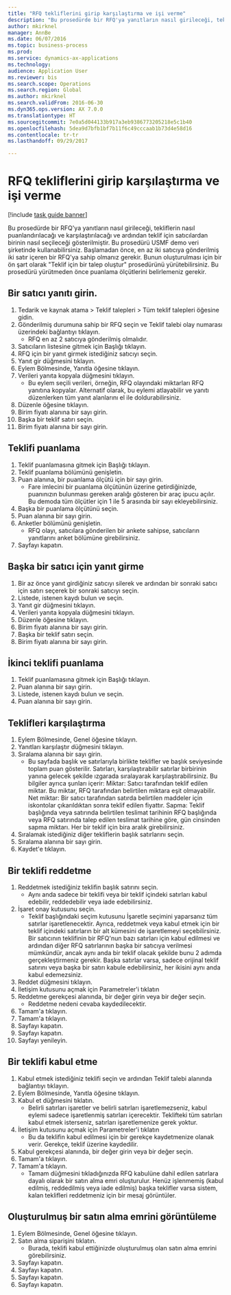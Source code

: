 ```yaml
--- 
title: "RFQ tekliflerini girip karşılaştırma ve işi verme"
description: "Bu prosedürde bir RFQ'ya yanıtların nasıl girileceği, tekliflerin nasıl puanlandırılacağı ve karşılaştırılacağı ve ardından teklif için satıcılardan birinin nasıl seçileceği gösterilmiştir."
author: mkirknel
manager: AnnBe
ms.date: 06/07/2016
ms.topic: business-process
ms.prod: 
ms.service: dynamics-ax-applications
ms.technology: 
audience: Application User
ms.reviewer: bis
ms.search.scope: Operations
ms.search.region: Global
ms.author: mkirknel
ms.search.validFrom: 2016-06-30
ms.dyn365.ops.version: AX 7.0.0
ms.translationtype: HT
ms.sourcegitcommit: 7e0a5d044133b917a3eb9386773205218e5c1b40
ms.openlocfilehash: 5dea9d7bfb1bf7b11f6c49cccaab1b73d4e58d16
ms.contentlocale: tr-tr
ms.lasthandoff: 09/29/2017

---
```

# <a name="enter-and-compare-rfq-bids-and-award-contracts"></a>RFQ tekliflerini girip karşılaştırma ve işi verme

[!include [task guide banner](../../includes/task-guide-banner.md)]

Bu prosedürde bir RFQ'ya yanıtların nasıl girileceği, tekliflerin nasıl puanlandırılacağı ve karşılaştırılacağı ve ardından teklif için satıcılardan birinin nasıl seçileceği gösterilmiştir. Bu prosedürü USMF demo veri şirketinde kullanabilirsiniz. Başlamadan önce, en az iki satıcıya gönderilmiş iki satır içeren bir RFQ'ya sahip olmanız gerekir. Bunun oluşturulması için bir ön şart olarak "Teklif için bir talep oluştur" prosedürünü yürütebilirsiniz. Bu prosedürü yürütmeden önce puanlama ölçütlerini belirlemeniz gerekir.


## <a name="enter-a-reply-from-a-vendor"></a>Bir satıcı yanıtı girin.
1. Tedarik ve kaynak atama > Teklif talepleri > Tüm teklif talepleri öğesine gidin.
2. Gönderilmiş durumuna sahip bir RFQ seçin ve Teklif talebi olay numarası üzerindeki bağlantıyı tıklayın.
    * RFQ en az 2 satıcıya gönderilmiş olmalıdır.  
3. Satıcıların listesine gitmek için Başlığı tıklayın.
4. RFQ için bir yanıt girmek istediğiniz satıcıyı seçin.
5. Yanıt gir düğmesini tıklayın.
6. Eylem Bölmesinde, Yanıtla öğesine tıklayın.
7. Verileri yanıta kopyala düğmesini tıklayın.
    * Bu eylem seçili verileri, örneğin, RFQ olayındaki miktarları RFQ yanıtına kopyalar. Alternatif olarak, bu eylemi atlayabilir ve yanıtı düzenlerken tüm yanıt alanlarını el ile doldurabilirsiniz.  
8. Düzenle öğesine tıklayın.
9. Birim fiyatı alanına bir sayı girin.
10. Başka bir teklif satırı seçin.
11. Birim fiyatı alanına bir sayı girin.

## <a name="score-the-bid"></a>Teklifi puanlama
1. Teklif puanlamasına gitmek için Başlığı tıklayın.
2. Teklif puanlama bölümünü genişletin.
3. Puan alanına, bir puanlama ölçütü için bir sayı girin.
    * Fare imlecini bir puanlama ölçütünün üzerine getirdiğinizde, puanınızın bulunması gereken aralığı gösteren bir araç ipucu açılır. Bu demoda tüm ölçütler için 1 ile 5 arasında bir sayı ekleyebilirsiniz.  
4. Başka bir puanlama ölçütünü seçin.
5. Puan alanına bir sayı girin.
6. Anketler bölümünü genişletin.
    * RFQ olayı, satıcılara gönderilen bir ankete sahipse, satıcıların yanıtlarını anket bölümüne girebilirsiniz.  
7. Sayfayı kapatın.

## <a name="enter-a-reply-for-another-vendor"></a>Başka bir satıcı için yanıt girme
1. Bir az önce yanıt girdiğiniz satıcıyı silerek ve ardından bir sonraki satıcı için satırı seçerek bir sonraki satıcıyı seçin.
2. Listede, istenen kaydı bulun ve seçin.
3. Yanıt gir düğmesini tıklayın.
4. Verileri yanıta kopyala düğmesini tıklayın.
5. Düzenle öğesine tıklayın.
6. Birim fiyatı alanına bir sayı girin.
7. Başka bir teklif satırı seçin.
8. Birim fiyatı alanına bir sayı girin.

## <a name="score-the-second-bid"></a>İkinci teklifi puanlama
1. Teklif puanlamasına gitmek için Başlığı tıklayın.
2. Puan alanına bir sayı girin.
3. Listede, istenen kaydı bulun ve seçin.
4. Puan alanına bir sayı girin.

## <a name="compare-the-replies"></a>Teklifleri karşılaştırma
1. Eylem Bölmesinde, Genel öğesine tıklayın.
2. Yanıtları karşılaştır düğmesini tıklayın.
3. Sıralama alanına bir sayı girin.
    * Bu sayfada başlık ve satırlarıyla birlikte teklifler ve başlık seviyesinde toplam puan gösterilir. Satırları, karşılaştırabilir satırlar birbirinin yanına gelecek şekilde ızgarada sıralayarak karşılaştırabilirsiniz. Bu bilgiler ayrıca şunları içerir:   Miktar: Satıcı tarafından teklif edilen miktar. Bu miktar, RFQ tarafından belirtilen miktara eşit olmayabilir.   Net miktar: Bir satıcı tarafından satırda belirtilen maddeler için iskontolar çıkarıldıktan sonra teklif edilen fiyattır.   Sapma: Teklif başlığında veya satırında belirtilen teslimat tarihinin RFQ başlığında veya RFQ satırında talep edilen teslimat tarihine göre, gün cinsinden sapma miktarı.   Her bir teklif için bira aralık girebilirsiniz.  
4. Sıralamak istediğiniz diğer tekliflerin başlık satırlarını seçin.
5. Sıralama alanına bir sayı girin.
6. Kaydet'e tıklayın.

## <a name="reject-a-bid"></a>Bir teklifi reddetme
1. Reddetmek istediğiniz teklifin başlık satırını seçin.
    * Aynı anda sadece bir teklifi veya bir teklif içindeki satırları kabul edebilir, reddedebilir veya iade edebilirsiniz.  
2. İşaret onay kutusunu seçin.
    * Teklif başlığındaki seçim kutusunu İşaretle seçimini yaparsanız tüm satırlar işaretlenecektir. Ayrıca, reddetmek veya kabul etmek için bir teklif içindeki satırların bir alt kümesini de işaretlemeyi seçebilirsiniz. Bir satıcının teklifinin bir RFQ'nun bazı satırları için kabul edilmesi ve ardından diğer RFQ satırlarının başka bir satıcıya verilmesi mümkündür, ancak aynı anda bir teklif olacak şekilde bunu 2 adımda gerçekleştirmeniz gerekir. Başka satırlar varsa, sadece orijinal teklif satırını veya başka bir satırı kabule edebilirsiniz, her ikisini aynı anda kabul edemezsiniz.  
3. Reddet düğmesini tıklayın.
4. İletişim kutusunu açmak için Parametreler'i tıklatın
5. Reddetme gerekçesi alanında, bir değer girin veya bir değer seçin.
    * Reddetme nedeni cevaba kaydedilecektir.  
6. Tamam'a tıklayın.
7. Tamam'a tıklayın.
8. Sayfayı kapatın.
9. Sayfayı kapatın.
10. Sayfayı yenileyin.

## <a name="accept-a-bid"></a>Bir teklifi kabul etme
1. Kabul etmek istediğiniz teklifi seçin ve ardından Teklif talebi alanında bağlantıyı tıklayın.
2. Eylem Bölmesinde, Yanıtla öğesine tıklayın.
3. Kabul et düğmesini tıklatın.
    * Belirli satırları işaretler ve belirli satırları işaretlemezseniz, kabul eylemi sadece işaretlenmiş satırları içerecektir. Teklifteki tüm satırları kabul etmek isterseniz, satırları işaretlemenize gerek yoktur.  
4. İletişim kutusunu açmak için Parametreler'i tıklatın
    * Bu da teklifin kabul edilmesi için bir gerekçe kaydetmenize olanak verir. Gerekçe, teklif üzerine kaydedilir.  
5. Kabul gerekçesi alanında, bir değer girin veya bir değer seçin.
6. Tamam'a tıklayın.
7. Tamam'a tıklayın.
    * Tamam düğmesini tıkladığınızda RFQ kabulüne dahil edilen satırlara dayalı olarak bir satın alma emri oluşturulur. Henüz işlenmemiş (kabul edilmiş, reddedilmiş veya iade edilmiş) başka teklifler varsa sistem, kalan teklifleri reddetmeniz için bir mesaj görüntüler.  

## <a name="view-the-purchase-order-thats-been-generated"></a>Oluşturulmuş bir satın alma emrini görüntüleme
1. Eylem Bölmesinde, Genel öğesine tıklayın.
2. Satın alma siparişini tıklatın.
    * Burada, teklifi kabul ettiğinizde oluşturulmuş olan satın alma emrini görebilirsiniz.  
3. Sayfayı kapatın.
4. Sayfayı kapatın.
5. Sayfayı kapatın.
6. Sayfayı kapatın.


